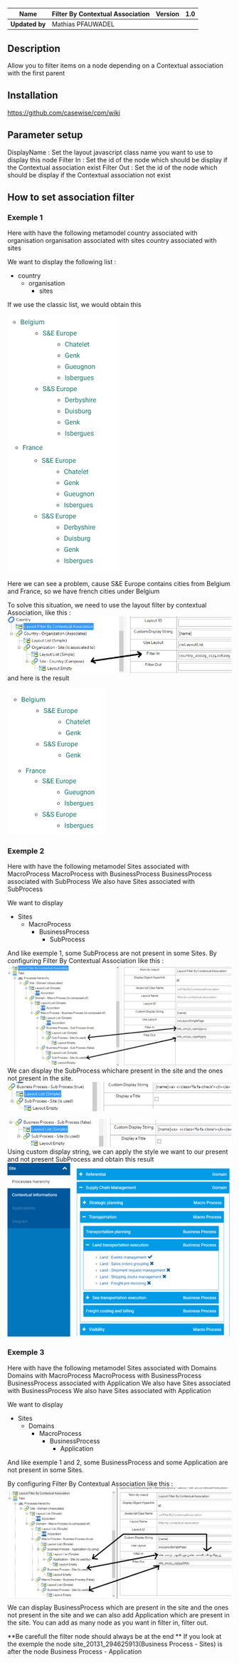 | **Name** | **Filter By Contextual Association** | **Version** | 1.0 |
| --- | --- | --- | --- |
| **Updated by** | Mathias PFAUWADEL |

## Description 
Allow you to filter items on a node depending on a Contextual association with the first parent

## Installation
https://github.com/casewise/cpm/wiki

## Parameter setup 

DisplayName : Set the layout javascript class name you want to use to display this node
Filter In : Set the id of the node which should be display if the Contextual association exist
Filter Out : Set the id of the node which should be display if the Contextual association not exist

## How to set association filter
### Exemple 1
Here with have the following metamodel
country associated with organisation
organisation associated with sites
country associated with sites

We want to display the following list :
- country
  - organisation
    - sites

If we use the classic list, we would obtain this

![](https://raw.githubusercontent.com/nevakee716/FilterByContextualAssociation/master/screen/1.png) 

Here we can see a problem, cause S&E Europe contains cities from Belgium and France, so we have french cities under Belgium 

To solve this situation, we need to use the layout filter by contextual Association, like this : 
![](https://raw.githubusercontent.com/nevakee716/FilterByContextualAssociation/master/screen/3.png)
and here is the result

![](https://raw.githubusercontent.com/nevakee716/FilterByContextualAssociation/master/screen/2.png)

### Exemple 2
Here with have the following metamodel
Sites associated with MacroProcess
MacroProcess with BusinessProcess
BusinessProcess associated with SubProcess
We also have Sites associated with SubProcess

We want to display
- Sites
  - MacroProcess
    - BusinessProcess
      - SubProcess

And like exemple 1, some SubProcess are not present in some Sites. 
By configuring Filter By Contextual Association like this : 
![](https://raw.githubusercontent.com/nevakee716/FilterByContextualAssociation/master/screen/4.jpg)
We can display the SubProcess whichare present in the site and the ones not present in the site.
![](https://raw.githubusercontent.com/nevakee716/FilterByContextualAssociation/master/screen/6.png)

![](https://raw.githubusercontent.com/nevakee716/FilterByContextualAssociation/master/screen/7.png)
Using custom display string, we can apply the style we want to our present and not present SubProcess and obtain this result
![](https://raw.githubusercontent.com/nevakee716/FilterByContextualAssociation/master/screen/5.png)

### Exemple 3
Here with have the following metamodel
Sites associated with Domains
Domains with MacroProcess
MacroProcess with BusinessProcess
BusinessProcess associated with Application
We also have Sites associated with BusinessProcess 
We also have Sites associated with Application

We want to display
- Sites
  - Domains 
    - MacroProcess
      - BusinessProcess
        - Application

And like exemple 1 and 2, some BusinessProcess and some Application are not present in some Sites. 

By configuring Filter By Contextual Association like this : 
![](https://raw.githubusercontent.com/nevakee716/FilterByContextualAssociation/master/screen/8.png)
We can display BusinessProcess which are present in the site and the ones not present in the site and we can also add
Application which are present in the site.
You can add as many node as you want in filter in, filter out.

**Be carefull the filter node should always be at the end **
If you look at the exemple the node site_20131_294625913(Business Process - Sites) is after the node Business Process - Application
